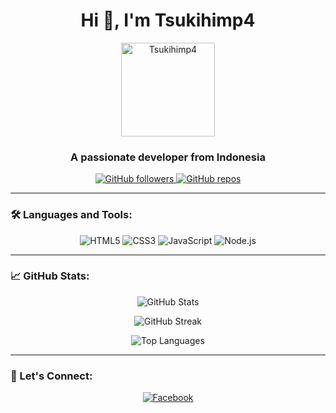 <h1 align="center">Hi 👋, I'm Tsukihimp4</h1>

<p align="center">
  <img src="https://avatars.githubusercontent.com/tsukihimp4" alt="Tsukihimp4" width="150" height="150">
</p>

<h3 align="center">A passionate developer from Indonesia</h3>

<p align="center">
  <a href="https://github.com/tsukihimp4">
    <img src="https://img.shields.io/github/followers/tsukihimp4?label=Followers&style=social" alt="GitHub followers">
  </a>
  <a href="https://github.com/tsukihimp4?tab=repositories">
    <img src="https://badges.pufler.dev/repos/tsukihimp4" alt="GitHub repos">
  </a>
</p>

---

### 🛠️ Languages and Tools:
  
<p align="center">
  <img src="https://img.shields.io/badge/HTML5-E34F26?style=for-the-badge&logo=html5&logoColor=white" alt="HTML5" />
  <img src="https://img.shields.io/badge/CSS3-1572B6?style=for-the-badge&logo=css3&logoColor=white" alt="CSS3" />
  <img src="https://img.shields.io/badge/JavaScript-F7DF1E?style=for-the-badge&logo=javascript&logoColor=black" alt="JavaScript" />
  <img src="https://img.shields.io/badge/Node.js-43853D?style=for-the-badge&logo=node.js&logoColor=white" alt="Node.js" />
</p>

---

### 📈 GitHub Stats:

<p align="center">
  <img src="https://github-readme-stats.vercel.app/api?username=tsukihimp4&show_icons=true&theme=radical" alt="GitHub Stats" />
</p>

<p align="center">
  <img src="https://github-readme-streak-stats.herokuapp.com/?user=tsukihimp4&theme=radical" alt="GitHub Streak" />
</p>

<p align="center">
  <img src="https://github-readme-stats.vercel.app/api/top-langs/?username=tsukihimp4&layout=compact&theme=radical" alt="Top Languages" />
</p>

---

### 🔗 Let's Connect:

<p align="center">
  <a href="https://www.facebook.com/agassekuy"><img src="https://img.shields.io/badge/Facebook-%231877F2.svg?style=for-the-badge&logo=facebook&logoColor=white" alt="Facebook"></a>
</p>
